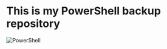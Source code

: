 # This is my PowerShell backup repository

![PowerShell](https://www.bleepstatic.com/content/hl-images/2022/06/22/PowerShell_headpic.jpg)

